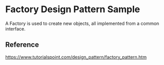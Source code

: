 # Factory Design Pattern Sample

A Factory is used to create 
new objects, all implemented 
from a common interface.

## Reference
https://www.tutorialspoint.com/design_pattern/factory_pattern.htm